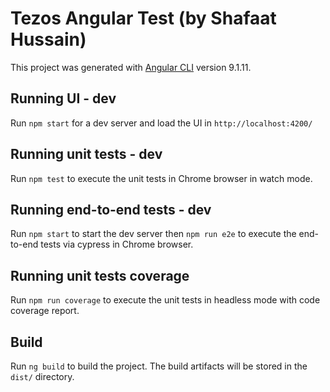 # Tezos Angular Test (by Shafaat Hussain)

This project was generated with [Angular CLI](https://github.com/angular/angular-cli) version 9.1.11.

## Running UI - dev

Run `npm start` for a dev server and load the UI in `http://localhost:4200/`

## Running unit tests - dev

Run `npm test` to execute the unit tests in Chrome browser in watch mode.

## Running end-to-end tests - dev

Run `npm start` to start the dev server then `npm run e2e` to execute the end-to-end tests via cypress in Chrome browser.

## Running unit tests coverage

Run `npm run coverage` to execute the unit tests in headless mode with code coverage report.

## Build

Run `ng build` to build the project. The build artifacts will be stored in the `dist/` directory.



